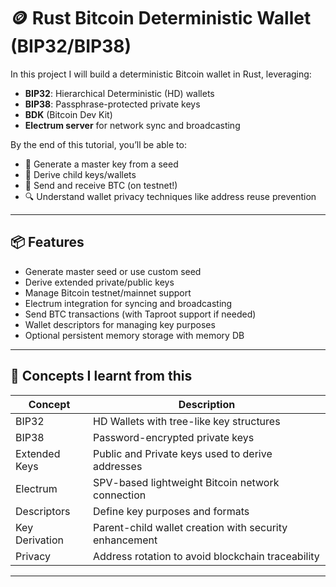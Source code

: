 # 🪙 Rust Bitcoin Deterministic Wallet (BIP32/BIP38)

In this project I will build a deterministic Bitcoin wallet in Rust, leveraging:
- **BIP32**: Hierarchical Deterministic (HD) wallets
- **BIP38**: Passphrase-protected private keys
- **BDK** (Bitcoin Dev Kit)
- **Electrum server** for network sync and broadcasting

By the end of this tutorial, you’ll be able to:
- 🔐 Generate a master key from a seed
- 🔁 Derive child keys/wallets
- 💸 Send and receive BTC (on testnet!)
- 🔍 Understand wallet privacy techniques like address reuse prevention

---

## 📦 Features

- Generate master seed or use custom seed
- Derive extended private/public keys
- Manage Bitcoin testnet/mainnet support
- Electrum integration for syncing and broadcasting
- Send BTC transactions (with Taproot support if needed)
- Wallet descriptors for managing key purposes
- Optional persistent memory storage with memory DB

---

## 🧠 Concepts I learnt from this 

| Concept | Description |
|--------|-------------|
|  BIP32 | HD Wallets with tree-like key structures |
|  BIP38 | Password-encrypted private keys |
|  Extended Keys | Public and Private keys used to derive addresses |
|  Electrum | SPV-based lightweight Bitcoin network connection |
|  Descriptors | Define key purposes and formats |
|  Key Derivation | Parent-child wallet creation with security enhancement |
|  Privacy | Address rotation to avoid blockchain traceability |

---

